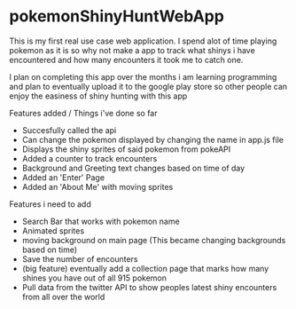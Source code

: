 # pokemonShinyHuntWebApp
This is my first real use case web application. I spend alot of time playing pokemon as it is so why not make a app to track what shinys i have encountered and how many encounters it took me to catch one.


I plan on completing this app over the months i am learning programming and plan to eventually upload it to the google play store so other people can enjoy the easiness of shiny hunting with this app


Features added / Things i've done so far
 
 - Succesfully called the api
 - Can change the pokemon displayed by changing the name in app.js file
 - Displays the shiny sprites of said pokemon from pokeAPI
 - Added a counter to track encounters
 - Background and Greeting text changes based on time of day
 - Added an 'Enter' Page
 - Added an 'About Me' with moving sprites


Features i need to add

- Search Bar that works with pokemon name
- Animated sprites
- moving background on main page (This became changing backgrounds based on time)
- Save the number of encounters
- (big feature) eventually add a collection page that marks how many shines you have out of all 915 pokemon
- Pull data from the twitter API to show peoples latest shiny encounters from all over the world


